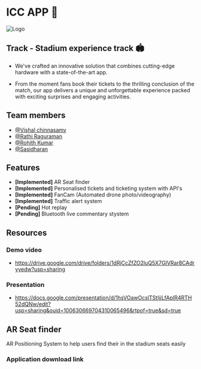 # ICC APP 🏏




![Logo](https://hackathon.icc-cricket.com/assets/images/v2/hero-logo.png)


## Track - Stadium experience track 🏟️

- We've crafted an innovative solution that combines cutting-edge hardware with a state-of-the-art app.

- From the moment fans book their tickets to the thrilling conclusion of the match, our app delivers a unique and unforgettable experience packed with exciting surprises and engaging activities.


## Team members



- [@Vishal chinnasamy](https://github.com/Vishal-techy)
- [@Rathi Raguraman](https://www.github.com/octokatherine)
- [@Rohith Kumar](https://github.com/rohith1222004)
- [@Sasidharan](https://github.com/SasiDharan731)


## Features

- <b>[Implemented]</b> AR Seat finder
- <b>[Implemented]</b> Personalised tickets and ticketing system with API's
- <b>[Implemented]</b> FanCam (Automated drone photo/videography) 
- <b>[Implemented]</b> Traffic alert system 
- <b>[Pending]</b>     Hot replay 
- <b>[Pending]</b>     Bluetooth live commentary stystem




## Resources

### Demo video

- https://drive.google.com/drive/folders/1dRjCcZfZO2luQ5X7GIVRar8CAdryyedw?usp=sharing

### Presentation

- https://docs.google.com/presentation/d/1hsVOawOcslTStIjjLfApIR4RTH52dQNw/edit?usp=sharing&ouid=100630669704310065496&rtpof=true&sd=true

## AR Seat finder

AR Positioning System to help users find their in the stadium seats easily



### Application download link

